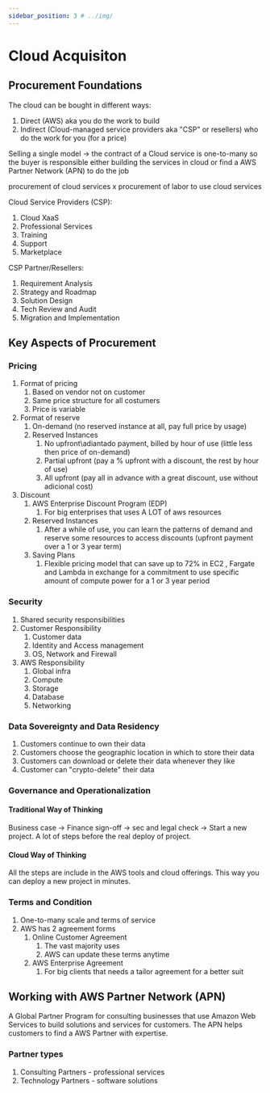 ```yaml
---
sidebar_position: 3 # ../img/
---
```


# Cloud Acquisiton

## Procurement Foundations

The cloud can be bought in different ways:

1. Direct (AWS) aka you do the work to build
2. Indirect (Cloud-managed service providers aka "CSP" or resellers) who do the work for you (for a price)


Selling a single model -> the contract of a Cloud service is one-to-many so the buyer is responsible either building the services in cloud or find a AWS Partner Network (APN) to do the job

procurement of cloud services x procurement of labor to use cloud services

Cloud Service Providers (CSP):

1. Cloud XaaS
2. Professional Services
3. Training
4. Support
5. Marketplace

CSP Partner/Resellers:

1. Requirement Analysis
2. Strategy and Roadmap
3. Solution Design
4. Tech Review and Audit
5. Migration and Implementation

## Key Aspects of Procurement

### Pricing

1. Format of pricing
	1. Based on vendor not on customer
	2. Same price structure for all costumers
	3. Price is variable
2. Format of reserve
	1. On-demand (no reserved instance at all, pay full price by usage)
	2. Reserved Instances
		1. No upfront\adiantado payment, billed by hour of use (little less then price of on-demand)
		2. Partial upfront (pay a % upfront with a discount, the rest by hour of use)
		3. All upfront (pay all in advance with a great discount, use without adicional cost)
3. Discount
	1. AWS Enterprise Discount Program (EDP)
		1. For big enterprises that uses A LOT of aws resources
	2. Reserved Instances
		1. After a while of use, you can learn the patterns of demand and reserve some resources to access discounts (upfront payment over a 1 or 3 year term)
	3. Saving Plans
		1. Flexible pricing model that can save up to 72% in EC2 , Fargate and Lambda in exchange for a commitment to use specific amount of compute power for a 1 or 3 year period

### Security

1. Shared security responsibilities
2. Customer Responsibility
	1. Customer data
	2. Identity and Access management
	3. OS, Network and Firewall
3. AWS Responsibility
	1. Global infra
	2. Compute
	3. Storage
	4. Database
	5. Networking

### Data Sovereignty and Data Residency

1. Customers continue to own their data
2. Customers choose the geographic location in which to store their data
3. Customers can download or delete their data whenever they like
4. Customer can "crypto-delete" their data

### Governance and Operationalization

#### Traditional Way of Thinking
Business case -> Finance sign-off -> sec and legal check -> Start a new project. A lot of steps before the real deploy of project.

#### Cloud Way of Thinking
All the steps are include in the AWS tools and cloud offerings. This way you can deploy a new project in minutes.

###  Terms and Condition

1. One-to-many scale and terms of service
2. AWS has 2 agreement forms
	1. Online Customer Agreement
		1. The vast majority uses
		2. AWS can update these terms anytime
	2. AWS Enterprise Agreement
		1. For big clients that needs a tailor agreement for a better suit

## Working with AWS Partner Network (APN)

A Global Partner Program for consulting businesses that use Amazon Web Services to build solutions and services for customers. The APN helps customers to find a AWS Partner with expertise.

### Partner types

1. Consulting Partners - professional services
2. Technology Partners - software solutions